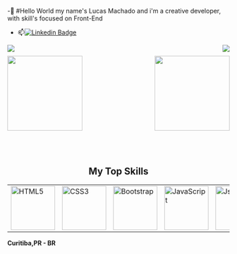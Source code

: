 -👀 #Hello World my name's Lucas Machado and i'm a creative developer, with skill's focused on Front-End
- 📫[![Linkedin Badge](https://img.shields.io/badge/LinkedIn-0077B5?style=for-the-badge&logo=linkedin&logoColor=white)](https://www.linkedin.com/in/lucas-machado-a26b1b289/)


<img align="left" src="https://komarev.com/ghpvc/?username=Lucas1Machadom&label=Profile%20views&color=0e75b6&style=flat" />
<img align="right" src="https://img.shields.io/github/followers/Lucas1Mchado?label=Follow&style=social" />
<h1 align="center"></h1>
<!-- <img width="100%" src="https://activity-graph.herokuapp.com/graph?username=Lucas1Machado&theme=github&count_private=true" /> -->
<h1 align="center"></h1>
<img align="left" height="170px" src="https://github-readme-stats.vercel.app/api?username=Lucas1Machado&count_private=true&show_icons=true&theme=chartreuse-dark" />
<img align="right" height="170px" src="https://github-readme-stats.vercel.app/api/top-langs/?username=Lucas1Machado&layout=compact&theme=chartreuse-dark&langs_count=8" />
<img height="150" />
</br>
<h2 font-weight="bold" style="display: block; text-align: center; margin-top: 100px;">My Top Skills</h2>
<table>
    <tr>        
        <td><img src="https://img.icons8.com/color/2x/html-5.png" width="100" alt="HTML5"></td>
        <td><img src="https://img.icons8.com/color/2x/css3.png" width="100" alt="CSS3"></td>
        <td><img src="https://img.icons8.com/color/2x/bootstrap.png" width="100" alt="Bootstrap"></td>
        <td><img src="https://img.icons8.com/nolan/2x/javascript.png" width="100" alt="JavaScript"></td>
        <td><img src="https://img.icons8.com/color/2x/json.png" width="100" alt="Json"></td>
    </tr>
 
</table>


**Curitiba,PR - BR**  


